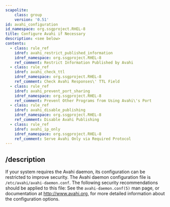 ```yaml
---
scapolite:
    class: group
    version: '0.51'
id: avahi_configuration
id_namespace: org.ssgproject.RHEL-8
title: Configure Avahi if Necessary
description: <see below>
contents:
  - class: rule_ref
    idref: avahi_restrict_published_information
    idref_namespace: org.ssgproject.RHEL-8
    ref_comment: Restrict Information Published by Avahi
  - class: rule_ref
    idref: avahi_check_ttl
    idref_namespace: org.ssgproject.RHEL-8
    ref_comment: Check Avahi Responses\' TTL Field
  - class: rule_ref
    idref: avahi_prevent_port_sharing
    idref_namespace: org.ssgproject.RHEL-8
    ref_comment: Prevent Other Programs from Using Avahi\'s Port
  - class: rule_ref
    idref: avahi_disable_publishing
    idref_namespace: org.ssgproject.RHEL-8
    ref_comment: Disable Avahi Publishing
  - class: rule_ref
    idref: avahi_ip_only
    idref_namespace: org.ssgproject.RHEL-8
    ref_comment: Serve Avahi Only via Required Protocol
---
```



## /description

If
your system requires the Avahi daemon, its configuration can be
restricted to improve security. The Avahi daemon configuration file is
`/etc/avahi/avahi-daemon.conf`. The following security recommendations
should be applied to this file: See the `avahi-daemon.conf(5)` man page,
or documentation at <http://www.avahi.org>, for more detailed
information about the configuration options.
